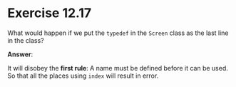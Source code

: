 # Exercise 12.17

What would happen if we put the `typedef` in the `Screen` class as the last line in the class?

**Answer**:

It will disobey the **first rule**: A name must be defined before it can be used. So that all the places using `index` will result in error.